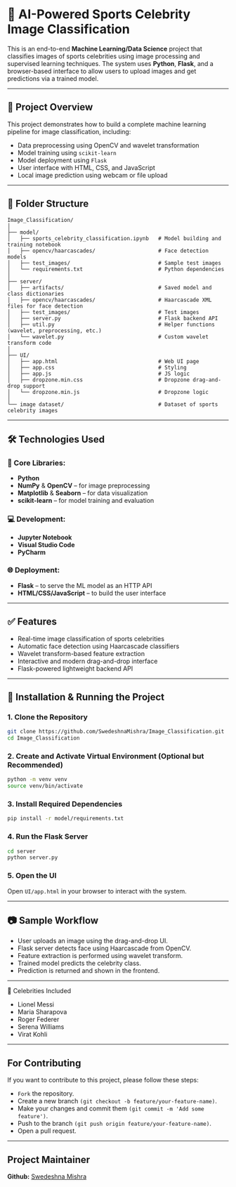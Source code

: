 # 🧠 AI-Powered Sports Celebrity Image Classification

This is an end-to-end **Machine Learning/Data Science** project that classifies images of sports celebrities using image processing and supervised learning techniques. The system uses **Python**, **Flask**, and a browser-based interface to allow users to upload images and get predictions via a trained model.

---

## 🚀 Project Overview

This project demonstrates how to build a complete machine learning pipeline for image classification, including:

- Data preprocessing using OpenCV and wavelet transformation
- Model training using `scikit-learn`
- Model deployment using `Flask`
- User interface with HTML, CSS, and JavaScript
- Local image prediction using webcam or file upload

---

## 📁 Folder Structure

```
Image_Classification/
│
├── model/
│   ├── sports_celebrity_classification.ipynb   # Model building and training notebook
│   ├── opencv/haarcascades/                    # Face detection models
│   ├── test_images/                            # Sample test images
│   └── requirements.txt                        # Python dependencies
│
├── server/
│   ├── artifacts/                              # Saved model and class dictionaries
│   ├── opencv/haarcascades/                    # Haarcascade XML files for face detection
│   ├── test_images/                            # Test images
│   ├── server.py                               # Flask backend API
│   ├── util.py                                 # Helper functions (wavelet, preprocessing, etc.)
│   └── wavelet.py                              # Custom wavelet transform code
│
├── UI/
│   ├── app.html                                # Web UI page
│   ├── app.css                                 # Styling
│   ├── app.js                                  # JS logic
│   ├── dropzone.min.css                        # Dropzone drag-and-drop support
│   └── dropzone.min.js                         # Dropzone logic
│
└── image dataset/                              # Dataset of sports celebrity images
```

---


## 🛠️ Technologies Used

### 🧮 Core Libraries:
- **Python**
- **NumPy** & **OpenCV** – for image preprocessing
- **Matplotlib** & **Seaborn** – for data visualization
- **scikit-learn** – for model training and evaluation

### 💻 Development:
- **Jupyter Notebook**
- **Visual Studio Code**
- **PyCharm**

### 🌐 Deployment:
- **Flask** – to serve the ML model as an HTTP API
- **HTML/CSS/JavaScript** – to build the user interface

---

## ✅ Features

- Real-time image classification of sports celebrities
- Automatic face detection using Haarcascade classifiers
- Wavelet transform-based feature extraction
- Interactive and modern drag-and-drop interface
- Flask-powered lightweight backend API

---

## 🔧 Installation & Running the Project

### 1. Clone the Repository

```bash
git clone https://github.com/SwedeshnaMishra/Image_Classification.git
cd Image_Classification
```

### 2. Create and Activate Virtual Environment (Optional but Recommended)

```bash
python -m venv venv
source venv/bin/activate
```

### 3. Install Required Dependencies

```bash
pip install -r model/requirements.txt
```

### 4. Run the Flask Server

```bash
cd server
python server.py
```

### 5. Open the UI

Open `UI/app.html` in your browser to interact with the system.

---

## 📷 Sample Workflow
- User uploads an image using the drag-and-drop UI.
- Flask server detects face using Haarcascade from OpenCV.
- Feature extraction is performed using wavelet transform.
- Trained model predicts the celebrity class.
- Prediction is returned and shown in the frontend.

---

📌 Celebrities Included
- Lionel Messi
- Maria Sharapova
- Roger Federer
- Serena Williams
- Virat Kohli

---

## For Contributing
If you want to contribute to this project, please follow these steps:
- `Fork` the repository.
- Create a new branch `(git checkout -b feature/your-feature-name)`.
- Make your changes and commit them `(git commit -m 'Add some feature')`.
- Push to the branch `(git push origin feature/your-feature-name)`.
- Open a pull request.

---

## Project Maintainer
**Github:** [Swedeshna Mishra](https://github.com/SwedeshnaMishra)
